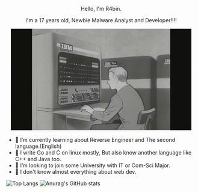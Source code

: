 <p align="center">
    Hello, I'm R4bin.
</p>

<p align="center">
    I'm a 17 years old, Newbie Malware Analyst and Developer!!!!
</p>

<p align="center">
    <img src="qweoiuqweiu.gif" alt="Typing">
</p>

- 🌱 I’m currently learning about Reverse Engineer and The second language.(English)
- 👾 I write Go and C on linux mostly, But also know another language like C++ and Java too.
- 🧢 I’m looking to join some University with IT or Com-Sci Major.
- 🤏 I don't know almost everything about web dev.

![Top Langs](https://github-readme-stats.vercel.app/api/top-langs/?username=R4bin)
![Anurag's GitHub stats](https://github-readme-stats.vercel.app/api?username=R4bin)
